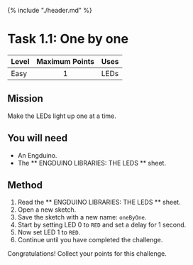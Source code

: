 {% include "./header.md" %}


# Task 1.1: One by one

| Level| Maximum Points | Uses |
| ------ |:------:|------|
| Easy | 1 | LEDs |

## Mission

Make the LEDs light up one at a time. 

## You will need
* An Engduino.
* The ** ENGDUINO LIBRARIES: THE LEDS ** sheet.

## Method
1. Read the ** ENGDUINO LIBRARIES: THE LEDS ** sheet.
2. Open a new sketch.
3. Save the sketch with a new name: ```oneByOne```.
4. Start by setting LED 0 to ```RED``` and set a delay for 1 second.
5. Now set LED 1 to ```RED```.
6. Continue until you have completed the challenge.



Congratulations! Collect your points for this challenge.

<!---
{% include "./rae.md" %}
-->
